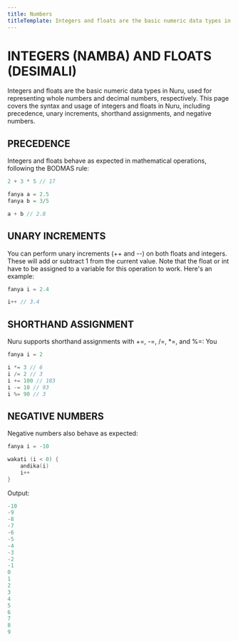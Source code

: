 ```yaml
---
title: Numbers
titleTemplate: Integers and floats are the basic numeric data types in Nuru.
---
```


# INTEGERS (NAMBA) AND FLOATS (DESIMALI)

Integers and floats are the basic numeric data types in Nuru, used for representing whole numbers and decimal numbers, respectively. This page covers the syntax and usage of integers and floats in Nuru, including precedence, unary increments, shorthand assignments, and negative numbers.

## PRECEDENCE

Integers and floats behave as expected in mathematical operations, following the BODMAS rule:

```go
2 + 3 * 5 // 17

fanya a = 2.5
fanya b = 3/5

a + b // 2.8
```

## UNARY INCREMENTS

You can perform unary increments (++ and --) on both floats and integers. These will add or subtract 1 from the current value. Note that the float or int have to be assigned to a variable for this operation to work. Here's an example:

```go
fanya i = 2.4

i++ // 3.4
```

## SHORTHAND ASSIGNMENT

Nuru supports shorthand assignments with +=, -=, /=, \*=, and %=:
You

```go
fanya i = 2

i *= 3 // 6
i /= 2 // 3
i += 100 // 103
i -= 10 // 93
i %= 90 // 3
```

## NEGATIVE NUMBERS

Negative numbers also behave as expected:

```go
fanya i = -10

wakati (i < 0) {
    andika(i)
    i++
}

```

Output:

```go
-10
-9
-8
-7
-6
-5
-4
-3
-2
-1
0
1
2
3
4
5
6
7
8
9
```
